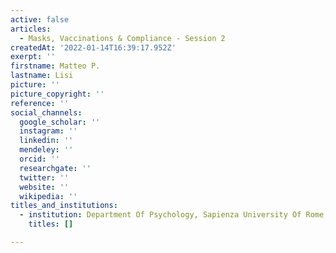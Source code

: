 ```yaml
---
active: false
articles:
  - Masks, Vaccinations & Compliance - Session 2
createdAt: '2022-01-14T16:39:17.952Z'
exerpt: ''
firstname: Matteo P.
lastname: Lisi
picture: ''
picture_copyright: ''
reference: ''
social_channels:
  google_scholar: ''
  instagram: ''
  linkedin: ''
  mendeley: ''
  orcid: ''
  researchgate: ''
  twitter: ''
  website: ''
  wikipedia: ''
titles_and_institutions:
  - institution: Department Of Psychology, Sapienza University Of Rome, Italy
    titles: []

---
```

